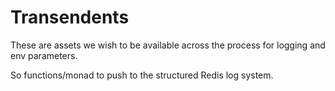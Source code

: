 # Transendents

These are assets we wish to be available across the process for logging and env parameters.  


So functions/monad to push to the structured Redis log system.  
